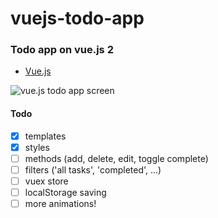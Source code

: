 # vuejs-todo-app
### Todo app on vue.js 2

* [Vue.js](https://vuejs.org/)

![vue.js todo app screen](https://image.ibb.co/b1eRWa/vuejs_todo_app.jpg)


#### Todo
- [x] templates
- [x] styles
- [ ] methods (add, delete, edit, toggle complete)
- [ ] filters ('all tasks', 'completed', ...)
- [ ] vuex store
- [ ] localStorage saving
- [ ] more animations!
